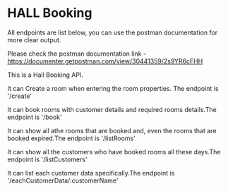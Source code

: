 # HALL Booking
All endpoints are list below, you can use the postman documentation for more clear output.

Please check the postman documentation link -
https://documenter.getpostman.com/view/30441359/2s9YR6cFHH

This is a Hall Booking API. 

It can Create a room when entering the room properties. The endpoint is '/create'

It can book rooms with customer details and required rooms details.The endpoint is '/book'

It can show all athe rooms that are booked and, even the rooms that are booked expired.The endpoint is '/listRooms'

It can show all the customers who have booked rooms all these days.The endpoint is '/listCustomers'

It can list each customer data specifically.The endpoint is '/eachCustomerData/:customerName'
